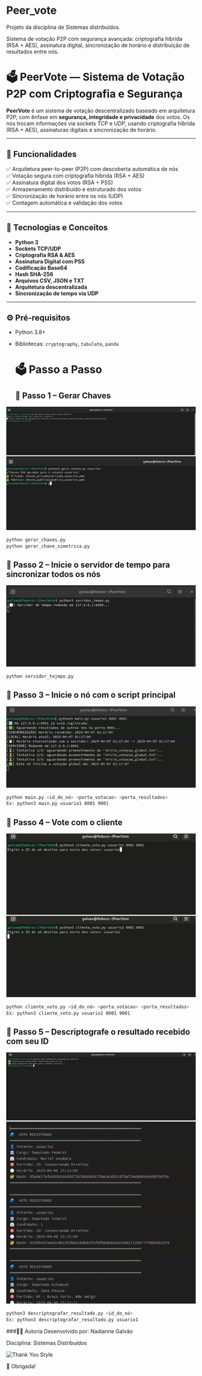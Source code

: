  # Peer_vote

 Projeto da disciplina de Sistemas distribuídos. 
 
 Sistema de votação P2P com segurança avançada: criptografia híbrida (RSA + AES), assinatura digital, sincronização de horário e distribuição de resultados entre nós. 

 # 🗳️ PeerVote — Sistema de Votação P2P com Criptografia e Segurança

**PeerVote** é um sistema de votação descentralizado baseado em arquitetura P2P, com ênfase em **segurança, integridade e privacidade** dos votos. Os nós trocam informações via sockets TCP e UDP, usando criptografia híbrida (RSA + AES), assinaturas digitais e sincronização de horário.

---

## 📌 Funcionalidades

✅ Arquitetura peer-to-peer (P2P) com descoberta automática de nós  
✅ Votação segura com criptografia híbrida (RSA + AES)  
✅ Assinatura digital dos votos (RSA + PSS)  
✅ Armazenamento distribuído e estruturado dos votos  
✅ Sincronização de horário entre os nós (UDP)  
✅ Contagem automática e validação dos votos  

---

## 🧠 Tecnologias e Conceitos

- **Python 3**
- **Sockets TCP/UDP**
- **Criptografia RSA & AES**
- **Assinatura Digital com PSS**
- **Codificação Base64**
- **Hash SHA-256**
- **Arquivos CSV, JSON e TXT**
- **Arquitetura descentralizada**
- **Sincronização de tempo via UDP**

---

## ⚙️ Pré-requisitos

- Python 3.8+
- Bibliotecas: `cryptography`, `tabulate`, `panda`

  # 🗳️ Passo a Passo

  ## 🧾 Passo 1 – Gerar Chaves
![Passo 1](Images/01.png)
![Passo 2](Images/02.png)
```bash
python gerar_chaves.py
python gerar_chave_simetrica.py
```
  ## 🧾 Passo 2 – Inicie o servidor de tempo para sincronizar todos os nós
![Passo 3](Images/03.png)
```bash
python servidor_tejmpo.py
```

  ## 🧾 Passo 3 – Inicie o nó com o script principal
![Passo 4](Images/04.png)
```bash
python main.py <id_do_nó> <porta_votacao> <porta_resultados>
Ex: python3 main.py usuario1 8001 9001
```
  ## 🧾 Passo 4 – Vote com o cliente
![Passo 5](Images/05.png)
![Passo 6](Images/06.png)
```bash
python cliente_voto.py <id_do_nó> <porta_votacao> <porta_resultados>
Ex: python3 cliente_voto.py usuario1 8001 9001
```
  ## 🧾 Passo 5 – Descriptografe o resultado recebido com seu ID
![Passo 8](Images/08.png)
![Passo 9](Images/09png)
```bash
python3 descriptografar_resultado.py <id_do_nó> 
Ex: python3 descriptografar_resultado.py usuario1
```

###👨‍💻 Autoria
Desenvolvido por: Nadianne Galvão

Disciplina: Sistemas Distribuídos

![Thank You Style]([https://www.gifcen.com/wp-content/uploads/2023/06/thank-you-gif-14.gif])

🖤 Obrigada! 


